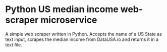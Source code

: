 # Python US median income web-scraper microservice
A simple web scraper written in Python. Accepts the name of a US State as text input, scrapes the median income from DataUSA.io and returns it in a text file.

